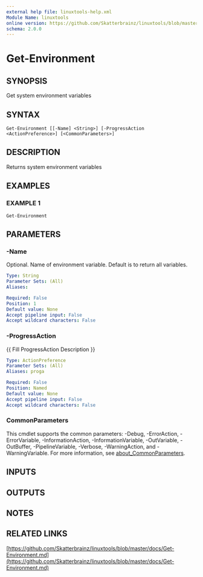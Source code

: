 ```yaml
---
external help file: linuxtools-help.xml
Module Name: linuxtools
online version: https://github.com/Skatterbrainz/linuxtools/blob/master/docs/Get-Environment.md
schema: 2.0.0
---
```


# Get-Environment

## SYNOPSIS
Get system environment variables

## SYNTAX

```
Get-Environment [[-Name] <String>] [-ProgressAction <ActionPreference>] [<CommonParameters>]
```

## DESCRIPTION
Returns system environment variables

## EXAMPLES

### EXAMPLE 1
```
Get-Environment
```

## PARAMETERS

### -Name
Optional.
Name of environment variable.
Default is to return all variables.

```yaml
Type: String
Parameter Sets: (All)
Aliases:

Required: False
Position: 1
Default value: None
Accept pipeline input: False
Accept wildcard characters: False
```

### -ProgressAction
{{ Fill ProgressAction Description }}

```yaml
Type: ActionPreference
Parameter Sets: (All)
Aliases: proga

Required: False
Position: Named
Default value: None
Accept pipeline input: False
Accept wildcard characters: False
```

### CommonParameters
This cmdlet supports the common parameters: -Debug, -ErrorAction, -ErrorVariable, -InformationAction, -InformationVariable, -OutVariable, -OutBuffer, -PipelineVariable, -Verbose, -WarningAction, and -WarningVariable. For more information, see [about_CommonParameters](http://go.microsoft.com/fwlink/?LinkID=113216).

## INPUTS

## OUTPUTS

## NOTES

## RELATED LINKS

[https://github.com/Skatterbrainz/linuxtools/blob/master/docs/Get-Environment.md](https://github.com/Skatterbrainz/linuxtools/blob/master/docs/Get-Environment.md)

